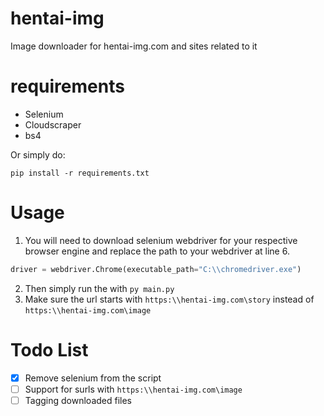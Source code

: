 # hentai-img
Image downloader for hentai-img.com and sites related to it

# requirements
* Selenium
* Cloudscraper
* bs4

Or simply do:
```
pip install -r requirements.txt
```

# Usage
1. You will need to download selenium webdriver for your respective browser engine and replace the path to your webdriver at line 6.
```python
driver = webdriver.Chrome(executable_path="C:\\chromedriver.exe")
```
2. Then simply run the with ```py main.py```
3. Make sure the url starts with ```https:\\hentai-img.com\story``` instead of ```https:\\hentai-img.com\image```

# Todo List
- [X] Remove selenium from the script
- [ ] Support for surls with ```https:\\hentai-img.com\image```
- [ ] Tagging downloaded files
